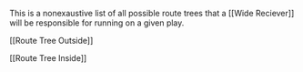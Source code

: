 This is a nonexaustive list of all possible route trees that a [[Wide Reciever]] will be responsible for running on a given play. 

[[Route Tree Outside]]

[[Route Tree Inside]]